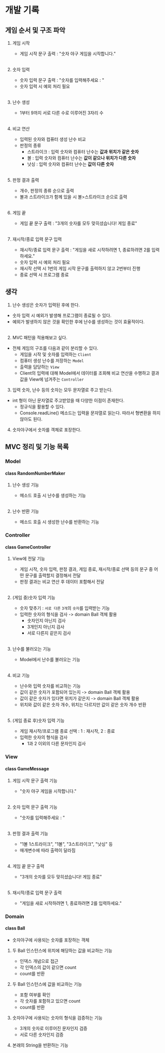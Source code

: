 # 개발 기록

## 게임 순서 및 구조 파악

1. 게임 시작
   - 게임 시작 문구 출력 : "숫자 야구 게임을 시작합니다." <br></br>

2. 숫자 입력
   - 숫자 입력 문구 출력 : "숫자를 입력해주세요 : "
   - 숫자 입력 시 예외 처리 필요<br></br>

3. 난수 생성
    - 1부터 9까지 서로 다른 수로 이루어진 3자리 수<br></br>

4. 비교 연산
   - 입력된 숫자와 컴퓨터 생성 난수 비교
   - 판정의 종류
     - 스트라이크 : 입력 숫자와 컴퓨터 난수는 **값과 위치가 같은 숫자**
     - 볼 : 입력 숫자와 컴퓨터 난수는 **값이 같으나 위치가 다른 숫자**
     - 낫싱 : 입력 숫자와 컴퓨터 난수는 **값이 다른 숫자**<br></br>

5. 판정 결과 출력
    - 개수, 판정의 종류 순으로 출력
    - 볼과 스트라이크가 함께 있을 시 볼>스트라이크 순으로 출력<br></br>

6. 게임 끝
   - 게임 끝 문구 출력 : "3개의 숫자를 모두 맞히셨습니다! 게임 종료"<br></br>

7. 재시작/종료 입력 문구 입력
   - 재시작/종료 입력 문구 출력 : "게임을 새로 시작하려면 1, 종료하려면 2를 입력하세요."
   - 숫자 입력 시 예외 처리 필요
   - 재시작 선택 시 1번의 게임 시작 문구를 출력하지 않고 2번부터 진행
   - 종료 선택 시 프로그램 종료

## 생각

1. 난수 생성은 숫자가 입력된 후에 한다.
- 숫자 입력 시 예외가 발생해 프로그램이 종료될 수 있다.
- 예외가 발생하지 않은 것을 확인한 후에 난수를 생성하는 것이 효율적이다.<br></br>

2. MVC 패턴을 적용해보고 싶다.
- 전체 게임의 구조를 다음과 같이 분리할 수 있다.
  - 게임을 시작 및 숫자를 입력하는 `Client`
  - 컴퓨터 생성 난수를 저장하는 `Model`
  - 출력을 담당하는 `View`
  - Client의 입력에 대해 Model에서 데이터를 조회해 비교 연산을 수행하고 결과값을 View에 넘겨주는 `Controller`

3. 입력 숫자, 난수 등의 숫자는 모두 문자열로 주고 받는다.
- int 형이 아닌 문자열로 주고받았을 때 다양한 이점이 존재한다.
  - 정규식을 활용할 수 있다.
  - Console.readLine() 메소드는 입력을 문자열로 읽는다. 따라서 형변환을 하지 않아도 된다.

4. 숫자야구에서 숫자를 객체로 포장한다.

## MVC 정리 및 기능 목록

### Model
#### class RandomNumberMaker
1. 난수 생성 기능
    - 메소드 호출 시 난수를 생성하는 기능<br></br>
   
2. 난수 반환 기능
    - 메소드 호출 시 생성한 난수를 반환하는 기능

### Controller
#### class GameController
1. View에 전달 기능
    - 게임 시작, 숫자 입력, 판정 결과, 게임 종료, 재시작/종료 선택 등의 문구 중 어떤 문구를 출력할지 결정해서 전달
    - 판정 결과는 비교 연산 후 데이터 포함해서 전달<br></br>
   
2. (게임 중)숫자 입력 기능
   - 숫자 맞추기 : `서로 다른` `3개`의 `숫자`를 입력받는 기능
   - 입력한 숫자의 형식을 검사 -> domain Ball 객체 활용
     - 숫자인지 아닌지 검사
     - 3개인지 아닌지 검사
     - 서로 다른지 같은지 검사<br></br>
    
3. 난수를 불러오는 기능
   - Model에서 난수를 불러오는 기능<br></br>
    
4. 비교 기능
    - 난수와 입력 숫자를 비교하는 기능
    - 값이 같은 숫자가 포함되어 있는지 -> domain Ball 객체 활용
    - 값이 같은 숫자가 있다면 위치가 같은지 -> domain Ball 객체 활용
    - 위치와 값이 같은 숫자 개수, 위치는 다르지만 값이 같은 숫자 개수 반환<br></br>
    
5. (게임 종료 후)숫자 입력 기능
   - 게임 재시작/프로그램 종료 선택 : 1 : 재시작, 2 : 종료
   - 입력한 숫자의 형식을 검사
     - 1과 2 이외의 다른 문자인지 검사
    
### View
#### class GameMessage
1. 게임 시작 문구 출력 기능
   - "숫자 야구 게임을 시작합니다."<br></br>
    
2. 숫자 입력 문구 출력 기능
   - "숫자를 입력해주세요 : "<br></br>
    
3. 판정 결과 출력 기능
   - "1볼 1스트라이크", "1볼", "3스트라이크", "낫싱" 등
   - 매개변수에 따라 출력이 달라짐<br></br>
    
4. 게임 끝 문구 출력
   - "3개의 숫자를 모두 맞히셨습니다! 게임 종료"<br></br>
    
5. 재시작/종료 입력 문구 출력
   - "게임을 새로 시작하려면 1, 종료하려면 2를 입력하세요."

### Domain
#### class Ball
- 숫자야구에 사용되는 숫자를 포장하는 객체

1. 두 Ball 인스턴스에 위치에 해당하는 값을 비교하는 기능
    - 인덱스 개념으로 접근
    - 각 인덱스의 값이 같으면 count
    - count를 반환
   
2. 두 Ball 인스턴스에 값을 비교하는 기능
   - 포함 여부를 확인
   - 각 숫자를 포함하고 있으면 count
   - count를 반환

3. 숫자야구에 사용되는 숫자의 형식을 검증하는 기능
    - 3개의 숫자로 이루어진 문자인지 검증
    - 서로 다른 숫자인지 검증

4. 본래의 String을 반환하는 기능